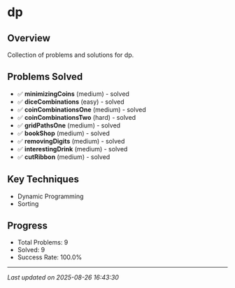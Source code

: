 # dp

## Overview
Collection of problems and solutions for dp.

## Problems Solved
- ✅ **minimizingCoins** (medium) - solved
- ✅ **diceCombinations** (easy) - solved
- ✅ **coinCombinationsOne** (medium) - solved
- ✅ **coinCombinationsTwo** (hard) - solved
- ✅ **gridPathsOne** (medium) - solved
- ✅ **bookShop** (medium) - solved
- ✅ **removingDigits** (medium) - solved
- ✅ **interestingDrink** (medium) - solved
- ✅ **cutRibbon** (medium) - solved

## Key Techniques
- Dynamic Programming
- Sorting

## Progress
- Total Problems: 9
- Solved: 9
- Success Rate: 100.0%

---
*Last updated on 2025-08-26 16:43:30*
